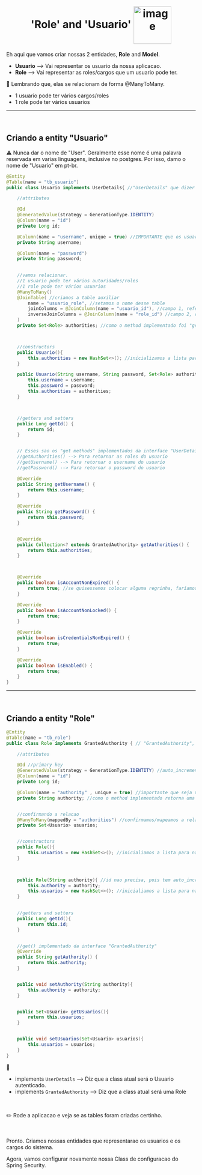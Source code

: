<h1 align="center">
	<span> 'Role' and 'Usuario' </span>
	<img src="https://cdn2.iconfinder.com/data/icons/milenia-construction-male-3d/512/Blue_Print.png" alt="image" width="100px" align="center">
</h1>

Eh aqui que vamos criar nossas 2 entidades, **Role** and **Model**.

- **Usuario** --> Vai representar os usuario da nossa aplicacao.
- **Role** --> Vai representar as roles/cargos que um usuario pode ter.

📖 Lembrando que, elas se relacionam de forma @ManyToMany.

- 1 usuario pode ter vários cargos/roles
- 1 role pode ter vários usuarios

<hr>
<br>

## Criando a entity "Usuario"

⚠️ Nunca dar o nome de "User". Geralmente esse nome é uma palavra reservada em varias linguagens, inclusive no postgres. Por isso, damo o nome de "Usuario" em pt-br.

```java
@Entity
@Table(name = "tb_usuario")
public class Usuario implements UserDetails{ //"UserDetails" que dizer que essa é a class/entity que representa os "usuarios" que serao autenticados.

    //attributes

    @Id
    @GeneratedValue(strategy = GenerationType.IDENTITY)
    @Column(name = "id")
    private Long id;

    @Column(name = "username", unique = true) //IMPORTANTE que os usuarios sejam unicos.
    private String username;

    @Column(name = "password")
    private String password;

    
    //vamos relacionar.
    //1 usuario pode ter vários autoridades/roles
    //1 role pode ter vários usuarios
    @ManyToMany()
    @JoinTable( //criamos a table auxiliar
        name = "usuario_role", //setamos o nome desse table
        joinColumns = @JoinColumn(name = "usuario_id"), //campo 1, referenciando a PK da entidade1
        inverseJoinColumns = @JoinColumn(name = "role_id") //campo 2, referenciando a PK da entidade2
    )
    private Set<Role> authorities; //como o method implementado foi "getAuthorities", colocamos o mesmo nome no attribute



    //constructors
    public Usuario(){
        this.authorities = new HashSet<>(); //inicializamos a lista para nao ter problema de "lista null".
    }

    public Usuario(String username, String password, Set<Role> authorities){
        this.username = username;
        this.password = password;
        this.authorities = authorities;
    }



    //getters and setters
    public Long getId() {
        return id;
    }


    // Esses sao os "get methods" implementados da interface "UserDetails". É com esses methods que a magica acontece. Perceba que vamos usar basicamente 3 deles...
    //getAuthorities() --> Para retornar as roles do usuario
    //getUsername() --> Para retornar o username do usuario
    //getPassword() --> Para retornar o password do usuario

    @Override
    public String getUsername() {
        return this.username;
    }

    @Override
    public String getPassword() {
        return this.password;
    }


    @Override
    public Collection<? extends GrantedAuthority> getAuthorities() {
        return this.authorities;
    }



    @Override
    public boolean isAccountNonExpired() {
        return true; //se quisessemos colocar alguma regrinha, faríamos. Vamos deixar assim por enquanto.
    }

    @Override
    public boolean isAccountNonLocked() {
        return true;
    }

    @Override
    public boolean isCredentialsNonExpired() {
        return true;
    }

    @Override
    public boolean isEnabled() {
        return true;
    } 
}
```



<hr>
<br>



## Criando a entity "Role"

```java
@Entity
@Table(name = "tb_role")
public class Role implements GrantedAuthority { // "GrantedAuthority", identifica que essa eh a class que representa as Roles.

    //attributes

    @Id //primary key
    @GeneratedValue(strategy = GenerationType.IDENTITY) //auto_increment
    @Column(name = "id")
    private Long id;

    @Column(name = "authority" , unique = true) //importante que seja um campo unico
    private String authority; //como o method implementado retorna uma String, vamos criar esse attribute aqui.


    //confirmando a relacao
    @ManyToMany(mappedBy = "authorities") //confirmamos/mapeamos a relacao, informando o campo da entidade B que iniciou a relacao
    private Set<Usuario> usuarios;


    //constructors
    public Role(){
        this.usuarios = new HashSet<>(); //inicialiamos a lista para nao ser uma lista null
    }

    

    public Role(String authority){ //id nao precisa, pois tem auto_increment
        this.authority = authority;
        this.usuarios = new HashSet<>(); //inicialiamos a lista para nao ser uma lista null
    }
    

    //getters and setters
    public Long getId(){
        return this.id;
    }


    //get() implementado da interface "GrantedAuthority"
    @Override
    public String getAuthority() {
        return this.authority;
    }


    public void setAuthority(String authority){
        this.authority = authority;
    }


    public Set<Usuario> getUsuarios(){
        return this.usuarios;
    }


    public void setUsuarios(Set<Usuario> usuarios){
        this.usuarios = usuarios;
    }   
}
```

📖

- implements `UserDetails` --> Diz que a class atual será o Usuario autenticado.
- implements `GrantedAuthority` --> Diz que a class atual será uma Role


<br>

✏️ Rode a aplicacao e veja se as tables foram criadas certinho.

<br>

Pronto. Criamos nossas entidades que representarao os usuarios e os cargos do sistema.


Agora, vamos configurar novamente nossa Class de configuracao do Spring Security.